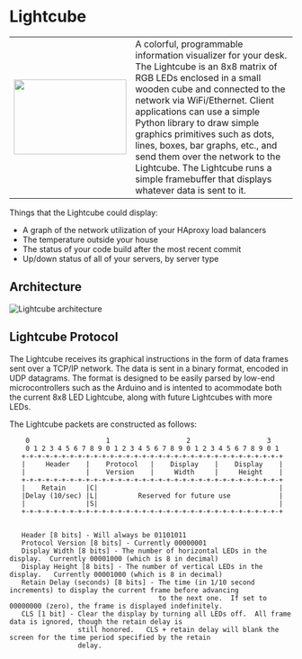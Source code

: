 Lightcube
=========
<table border=0 cellpadding=8 style="border: 0px;">
 <td width=200 height=133 align=middle valign=middle>
  <img width=200 height=133 src="https://dl.dropboxusercontent.com/u/16837290/output.chrissnell.com/color_8x8_matrix.jpg" />
 </td>
 <td align=left valign=top>
A colorful, programmable information visualizer for your desk.  The Lightcube is an 8x8 matrix
of RGB LEDs enclosed in a small wooden cube and connected to the network via WiFi/Ethernet.
Client applications can use a simple Python library to draw simple graphics primitives such as
dots, lines, boxes, bar graphs, etc., and send them over the network to the Lightcube.   The Lightcube
runs a simple framebuffer that displays whatever data is sent to it.   
 </td>
</tr>
</table>

Things that the Lightcube could display:

* A graph of the network utilization of your HAproxy load balancers
* The temperature outside your house
* The status of your code build after the most recent commit
* Up/down status of all of your servers, by server type

Architecture
------------

![Lightcube architecture](https://raw.github.com/chrissnell/Lightcube/master/LightcubeArchitecture.png)


Lightcube Protocol
------------------
The Lightcube receives its graphical instructions in the form of data frames sent over a TCP/IP network.
The data is sent in a binary format, encoded in UDP datagrams.   The format is designed to be easily
parsed by low-end microcontrollers such as the Arduino and is intented to acommodate both the current
8x8 LED Lightcube, along with future Lightcubes with more LEDs.  

The Lightcube packets are constructed as follows:

```
    0                   1                   2                   3   
    0 1 2 3 4 5 6 7 8 9 0 1 2 3 4 5 6 7 8 9 0 1 2 3 4 5 6 7 8 9 0 1 
   +-+-+-+-+-+-+-+-+-+-+-+-+-+-+-+-+-+-+-+-+-+-+-+-+-+-+-+-+-+-+-+-+
   |     Header    |    Protocol   |    Display    |    Display    |
   |               |    Version    |     Width     |     Height    |
   +-+-+-+-+-+-+-+-+-+-+-+-+-+-+-+-+-+-+-+-+-+-+-+-+-+-+-+-+-+-+-+-+
   |    Retain     |C|                                             |
   |Delay (10/sec) |L|          Reserved for future use            |
   |               |S|                                             |
   +-+-+-+-+-+-+-+-+-+-+-+-+-+-+-+-+-+-+-+-+-+-+-+-+-+-+-+-+-+-+-+-+


   Header [8 bits] - Will always be 01101011
   Protocol Version [8 bits] - Currently 00000001
   Display Width [8 bits] - The number of horizontal LEDs in the display.  Currently 00001000 (which is 8 in decimal)
   Display Height [8 bits] - The number of vertical LEDs in the display.   Currently 00001000 (which is 8 in decimal)
   Retain Delay (seconds) [8 bits] - The time (in 1/10 second increments) to display the current frame before advancing 
                                     to the next one.  If set to 00000000 (zero), the frame is displayed indefinitely.
   CLS [1 bit] - Clear the display by turning all LEDs off.  All frame data is ignored, though the retain delay is
                 still honored.   CLS + retain delay will blank the screen for the time period specified by the retain
                 delay.
                                     
```